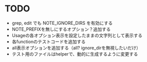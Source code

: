 # TODO

- grep, edit でも NOTE_IGNORE_DIRS を有効にする
- NOTE_PREFIXを無しにするオプション？追加する
- Usageの各オプション表示を設定したままの文字列として表示する
- 各functionのテストコードを追加する
- all表示オプションを追加する（all? ignore_dirを無視したいだけ）
- テスト用のファイルはhelperで、動的に生成するように変更する

